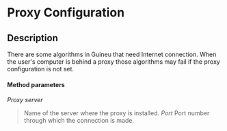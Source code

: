 # Proxy Configuration #

## Description ##

There are some algorithms in Guineu that need Internet connection. When the user's computer is behind a proxy those algorithms may fail if the proxy configuration is not set.

#### Method parameters ####

_Proxy server_
> Name of the server where the proxy is installed.
_Port_
> Port number through which the connection is made.
